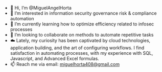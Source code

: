 - 👋 Hi, I’m @MiguelAngelHorta
- 👀 I’m interested in information security governance risk & compliance automation
- 🌱 I’m currently learning how to optimize efficiency related to infosec processes
- 💞️ I’m looking to collaborate on methods to automate repetitive tasks
- ☁️ Lately, my curiosity has been captivated by cloud technologies, application building, and the art of configuring workflows. I find satisfaction in automating processes, with my experience with SQL, Javascript, and Advanced Excel formulas.
- 📫 Reach me via email: miguelhorta408@gmail.com

<!---
MiguelAngelHorta/MiguelAngelHorta is a ✨ special ✨ repository because its `README.md` (this file) appears on your GitHub profile.
You can click the Preview link to take a look at your changes.
--->
